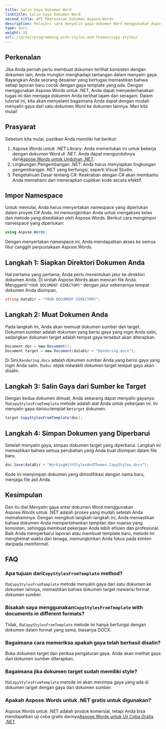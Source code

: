 ```yaml
---
title: Salin Gaya Dokumen Word
linktitle: Salin Gaya Dokumen Word
second_title: API Pemrosesan Dokumen Aspose.Words
description: Pelajari cara menyalin gaya dokumen Word menggunakan Aspose.Words untuk .NET. Ikuti panduan langkah demi langkah kami untuk memastikan pemformatan dokumen yang konsisten dengan mudah.
type: docs
weight: 10
url: /id/net/programming-with-styles-and-themes/copy-styles/
---
```

## Perkenalan

Jika Anda pernah perlu membuat dokumen terlihat konsisten dengan dokumen lain, Anda mungkin menghadapi tantangan dalam menyalin gaya. Bayangkan Anda seorang desainer yang bertugas memastikan bahwa setiap laporan baru cocok dengan gaya template yang ada. Dengan menggunakan Aspose.Words untuk .NET, Anda dapat menyederhanakan tugas ini dan menjaga dokumen Anda terlihat tajam dan seragam. Dalam tutorial ini, kita akan menyelami bagaimana Anda dapat dengan mudah menyalin gaya dari satu dokumen Word ke dokumen lainnya. Mari kita mulai!

## Prasyarat

Sebelum kita mulai, pastikan Anda memiliki hal berikut:

1.  Aspose.Words untuk .NET Library: Anda memerlukan ini untuk bekerja dengan dokumen Word di .NET. Anda dapat mengunduhnya dari[Aspose.Words untuk Unduhan .NET](https://releases.aspose.com/words/net/).
2. Lingkungan Pengembangan .NET: Anda harus menyiapkan lingkungan pengembangan .NET yang berfungsi, seperti Visual Studio.
3. Pengetahuan Dasar tentang C#: Keakraban dengan C# akan membantu Anda memahami dan menerapkan cuplikan kode secara efektif.

## Impor Namespace

Untuk memulai, Anda harus menyertakan namespace yang diperlukan dalam proyek C# Anda. Ini memungkinkan Anda untuk mengakses kelas dan metode yang disediakan oleh Aspose.Words. Berikut cara mengimpor namespace yang diperlukan:

```csharp
using Aspose.Words;
```

Dengan menyertakan namespace ini, Anda mendapatkan akses ke semua fitur canggih perpustakaan Aspose.Words.

## Langkah 1: Siapkan Direktori Dokumen Anda

 Hal pertama yang pertama, Anda perlu menentukan jalur ke direktori dokumen Anda. Di sinilah Aspose.Words akan mencari file Anda. Mengganti`"YOUR DOCUMENT DIRECTORY"` dengan jalur sebenarnya tempat dokumen Anda disimpan.

```csharp
string dataDir = "YOUR DOCUMENT DIRECTORY";
```

## Langkah 2: Muat Dokumen Anda

Pada langkah ini, Anda akan memuat dokumen sumber dan target. Dokumen sumber adalah dokumen yang berisi gaya yang ingin Anda salin, sedangkan dokumen target adalah tempat gaya tersebut akan diterapkan. 

```csharp
Document doc = new Document();
Document target = new Document(dataDir + "Rendering.docx");
```

 Di Sini,`Rendering.docx` adalah dokumen sumber Anda yang berisi gaya yang ingin Anda salin. Itu`doc` objek mewakili dokumen target tempat gaya akan disalin.

## Langkah 3: Salin Gaya dari Sumber ke Target

 Dengan kedua dokumen dimuat, Anda sekarang dapat menyalin gayanya. Itu`CopyStylesFromTemplate` metode adalah alat Anda untuk pekerjaan ini. Ini menyalin gaya dari`doc`templat ke`target` dokumen.

```csharp
target.CopyStylesFromTemplate(doc);
```

## Langkah 4: Simpan Dokumen yang Diperbarui

Setelah menyalin gaya, simpan dokumen target yang diperbarui. Langkah ini memastikan bahwa semua perubahan yang Anda buat disimpan dalam file baru.

```csharp
doc.Save(dataDir + "WorkingWithStylesAndThemes.CopyStyles.docx");
```

Kode ini menyimpan dokumen yang dimodifikasi dengan nama baru, menjaga file asli Anda.

## Kesimpulan

Dan itu dia! Menyalin gaya antar dokumen Word menggunakan Aspose.Words untuk .NET adalah proses yang mudah setelah Anda memahaminya. Dengan mengikuti langkah-langkah ini, Anda memastikan bahwa dokumen Anda mempertahankan tampilan dan nuansa yang konsisten, sehingga membuat pekerjaan Anda lebih efisien dan profesional. Baik Anda memperbarui laporan atau membuat template baru, metode ini menghemat waktu dan tenaga, memungkinkan Anda fokus pada konten daripada memformat.

## FAQ

###  Apa tujuan dari`CopyStylesFromTemplate` method?  
 Itu`CopyStylesFromTemplate` metode menyalin gaya dari satu dokumen ke dokumen lainnya, memastikan bahwa dokumen target mewarisi format dokumen sumber.

###  Bisakah saya menggunakan`CopyStylesFromTemplate` with documents in different formats?  
 Tidak, itu`CopyStylesFromTemplate` metode ini hanya berfungsi dengan dokumen dalam format yang sama, biasanya DOCX.

### Bagaimana cara memeriksa apakah gaya telah berhasil disalin?  
Buka dokumen target dan periksa pengaturan gaya. Anda akan melihat gaya dari dokumen sumber diterapkan.

### Bagaimana jika dokumen target sudah memiliki style?  
 Itu`CopyStylesFromTemplate` metode ini akan menimpa gaya yang ada di dokumen target dengan gaya dari dokumen sumber.

### Apakah Aspose.Words untuk .NET gratis untuk digunakan?  
 Aspose.Words untuk .NET adalah produk komersial, tetapi Anda bisa mendapatkan uji coba gratis darinya[Aspose.Words untuk Uji Coba Gratis .NET](https://releases.aspose.com/).